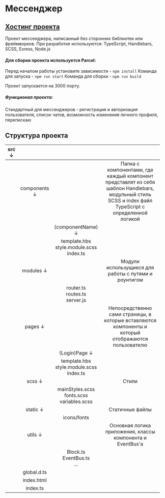 # Мессенджер

## [Хостинг проекта](https://middle-messenger-yandex-yandex.netlify.app/)

Проект мессенджера, написанный без сторонних библиотек или фреймворков.
При разработке используются: TypeScript, Handlebars, SCSS, Exress, Node.js

#### Для сборки проекта используется Parcel:
Перед началом работы установите зависимости - `npm install`
Команда для запуска - `npm run start`
Команда для сборки - `npm run build`

Проект запускается на 3000 порту.

##### Функционал проекта: 

Стандартный для мессенджеров - регистрация и авторизация пользователя, список чатов,
возможность изменения личного профиля, перепискаю


## Структура проекта

| src  ↓ |              |                                                             |                                                                                                                                                       |
|:------:|:------------:|:-----------------------------------------------------------:|:-----------------------------------------------------------------------------------------------------------------------------------------------------:|
|        | components ↓ |                                                             | Папка с компонентами, где каждый компонент представлят из себя шаблон Handlebars, модульный стиль SCSS и index файл TypeScript с определенноё логикой |
|        |              |                      (componentName) ↓                      |                                                                                                                                                       |
|        |              |     template.hbs <br/> style.module.scss<br/> index.ts      ||
|        |  modules ↓   |                                                             |                                                 Модули использущиеся для работы с путями и роунтигом                                                  |
|        |              |           router.ts<br/> routes.ts<br/> server.js           ||
|        |   pages  ↓   |                                                             |                          Непосредственно сами страницы, в которые вставляются компоненты и который отображаются пользователю                          |
|        |              |                        (Login)Page ↓                        |                                                                                                                                                       |
|        |              |     template.hbs <br/> style.module.scss<br/> index.ts      ||
|        |    scss ↓    |                                                             |                                                                         Стили                                                                         |
|        |              | mainStyles.scss   <br/>      fonts.scss<br/> variables.scss ||
|        |   static ↓   |                                                             |                                                                    Статичные файлы                                                                    |
|        |              |                         icons/fonts                         ||
|        |   utils ↓    |                                                             |                                              Основная логика приложения, классы компонента и EventBus'a                                               |
|        |              |             Block.ts<br/> EventBus.ts <br/> ...             ||
|        | global.d.ts  |                                                             ||
|        |  index.html  |                                                             ||
|        |   index.ts   |                                                             ||


